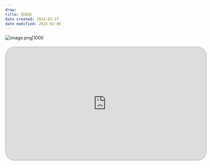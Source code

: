 ```yaml
---
draw:
title: 防挡拆
date created: 2024-07-27
date modified: 2025-02-06
---
```


![image.png|1000](https://imagehosting4picgo.oss-cn-beijing.aliyuncs.com/imagehosting/fix-dir%2Fpicgo%2Fpicgo-clipboard-images%2F2024%2F07%2F27%2F16-11-24-e7dc39e747407330644ac49e01670616-20240727161122-741d88.png)

<iframe src="https://v3-web.douyinvod.com/3edc94e0f455f9fc799b05d6422cc887/66a4d84e/video/tos/cn/tos-cn-ve-15/ood0AfVzzEhMq4G7AufRCg9EBBNylkAIhJgqAd/?a=6383&ch=26&cr=3&dr=0&lr=all&cd=0%7C0%7C0%7C3&cv=1&br=1406&bt=1406&cs=0&ds=4&ft=pEaFx4hZffPdHK~2N12NvAq-antLjrKYSHI.RkaTx8WjljVhWL6&mime_type=video_mp4&qs=0&rc=NDNnNTY1OGloNWc0ZWdlaEBpMzRsdDk6ZjV5bzMzNGkzM0AwMi1fXmI0NjMxYGFgNl82YSNpcGptcjQwb29gLS1kLS9zcw%3D%3D&btag=c0000e00030000&cquery=100o_100w_100B_100H_100K&dy_q=1722067925&feature_id=46a7bb47b4fd1280f3d3825bf2b29388&l=202407271612050853EDFC5124A3999405" scrolling="no" border="0" frameborder="no" framespacing="0" allowfullscreen="true" style="border-radius: 30px; overflow: hidden; border: 3px solid #ccc; width: 640px; height: 360px; display: block; margin: 20px auto; aspect-ratio: 16 / 9;" ></iframe>
